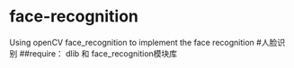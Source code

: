 # face-recognition
Using openCV face_recognition to implement the face recognition
#人脸识别
##require： dlib 和 face_recognition模块库
##
